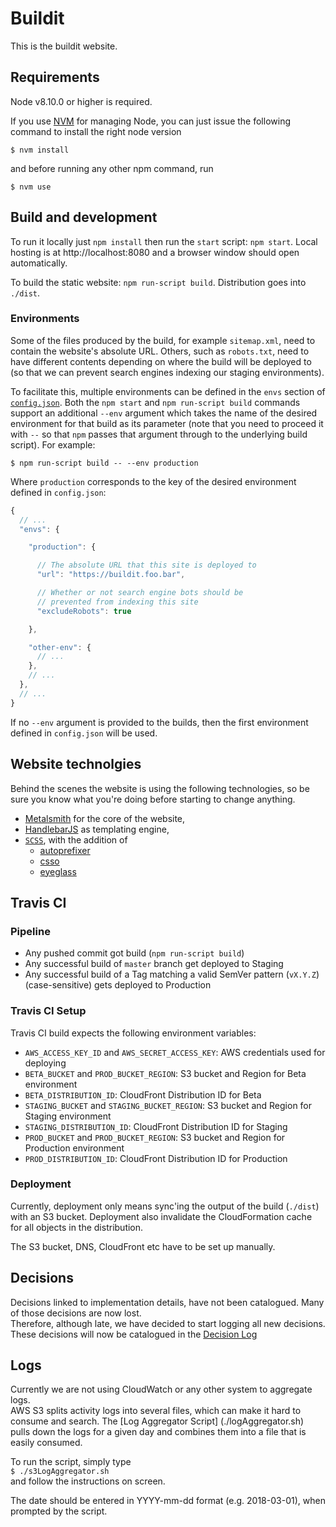 # Buildit

This is the buildit website.

## Requirements

Node v8.10.0 or higher is required.

If you use [NVM](https://github.com/creationix/nvm) for managing Node, you can just issue the following command to install the right node version

    $ nvm install

and before running any other npm command, run

    $ nvm use

## Build and development

To run it locally just `npm install` then run the `start` script: `npm start`. Local hosting is at http://localhost:8080 and a browser window should open automatically.

To build the static website: `npm run-script build`. Distribution goes into `./dist`.

### Environments

Some of the files produced by the build, for example `sitemap.xml`, need to contain the website's absolute URL. Others, such as `robots.txt`, need to have different contents depending on where the build will be deployed to (so that we can prevent search engines indexing our staging environments).

To facilitate this, multiple environments can be defined in the `envs` section of [`config.json`](./config.json). Both the `npm start` and `npm run-script build` commands support an additional `--env` argument which takes the name of the desired environment for that build as its parameter (note that you need to proceed it with `--` so that `npm` passes that argument through to the underlying build script). For example:

    $ npm run-script build -- --env production

Where `production` corresponds to the key of the desired environment defined in `config.json`:

```js
{
  // ...
  "envs": {

    "production": {

      // The absolute URL that this site is deployed to
      "url": "https://buildit.foo.bar",

      // Whether or not search engine bots should be
      // prevented from indexing this site
      "excludeRobots": true

    },

    "other-env": {
      // ...
    },
    // ...
  },
  // ...
}
```

If no `--env` argument is provided to the builds, then the first environment defined in `config.json` will be used.


## Website technolgies

Behind the scenes the website is using the following technologies, so be sure you know what you're doing before starting to change anything.

- [Metalsmith](http://metalsmith.io) for the core of the website,
- [HandlebarJS](https://handlebarsjs.com/) as templating engine,
- [`SCSS`](http://sass-lang.com/), with the addition of 
  - [autoprefixer](https://github.com/postcss/autoprefixer) 
  - [csso](https://github.com/css/csso)
  - [eyeglass](https://github.com/sass-eyeglass/eyeglass)

## Travis CI

### Pipeline

- Any pushed commit got build (`npm run-script build`)
- Any successful build of `master` branch get deployed to Staging
- Any successful build of a Tag matching a valid SemVer pattern (`vX.Y.Z`) (case-sensitive) gets deployed to Production

### Travis CI Setup

Travis CI build expects the following environment variables:

- `AWS_ACCESS_KEY_ID` and `AWS_SECRET_ACCESS_KEY`: AWS credentials used for deploying
- `BETA_BUCKET` and `PROD_BUCKET_REGION`: S3 bucket and Region for Beta environment
- `BETA_DISTRIBUTION_ID`: CloudFront Distribution ID for Beta
- `STAGING_BUCKET` and `STAGING_BUCKET_REGION`: S3 bucket and Region for Staging environment
- `STAGING_DISTRIBUTION_ID`: CloudFront Distribution ID for Staging
- `PROD_BUCKET` and `PROD_BUCKET_REGION`: S3 bucket and Region for Production environment
- `PROD_DISTRIBUTION_ID`: CloudFront Distribution ID for Production


### Deployment

Currently, deployment only means sync'ing the output of the build (`./dist`) with an S3 bucket.
Deployment also invalidate the CloudFormation cache for all objects in the distribution.

The S3 bucket, DNS, CloudFront etc have to be set up manually.

## Decisions

Decisions linked to implementation details, have not been catalogued. Many of those decisions are now lost.  
Therefore, although late, we have decided to start logging all new decisions.  These decisions will now be catalogued in the [Decision Log](docs/DECISIONLOG.md)

## Logs

Currently we are not using CloudWatch or any other system to aggregate logs.  
AWS S3 splits activity logs into several files, which can make it hard to consume and search. The [Log Aggregator Script] (./logAggregator.sh) pulls down the logs for a given day and combines them into a file that is easily consumed.

To run the script, simply type  
`$ ./s3LogAggregator.sh`  
and follow the instructions on screen.

The date should be entered in YYYY-mm-dd format (e.g. 2018-03-01), when prompted by the script.

